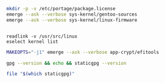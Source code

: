 ```bash
mkdir -p -v /etc/portage/package.license
emerge --ask --verbose sys-kernel/gentoo-sources
emerge --ask --verbose sys-kernel/linux-firmware 



```

```
readlink -v /usr/src/linux 
eselect kernel list 

```

```bash
MAKEOPTS="-j1" emerge --ask --verbose app-crypt/efitools 
```

```bash
gpg --version && echo && staticgpg --version
```

```bash
file "$(which staticgpg)"
```



 ` `